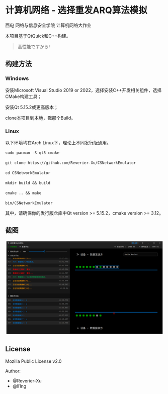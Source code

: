 # 计算机网络 - 选择重发ARQ算法模拟

西电 网络与信息安全学院 计算机网络大作业

本项目基于QtQuick和C++构建。

> 高性能ですから!

## 构建方法

### Windows

安装Microsoft Visual Studio 2019 or 2022，选择安装C++开发相关组件，选择CMake构建工具；

安装Qt 5.15.2或更高版本；

clone本项目到本地，戳那个Build。

### Linux

以下环境均在Arch Linux下，理论上不同发行版通用。

```
sudo pacman -S qt5 cmake

git clone https://github.com/Reverier-Xu/CSNetworkEmulator

cd CSNetworkEmulator

mkdir build && build

cmake .. && make

bin/CSNetworkEmulator

```

其中，请确保你的发行版仓库中Qt version >= 5.15.2，cmake version >= 3.12。

## 截图

![](arts/screenshot.png)

## License

Mozilla Public License v2.0

Author: 
- @Reverier-Xu
- @ll1ng
